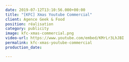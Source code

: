 ```yaml
---
date: 2019-07-12T13:10:56.000+00:00
title: "[KFC] Xmas Youtube Commercial"
client: Agence Geek & Food
position: réalisation
category: publicity
image: kfc-xmas-commercial.png
video-url: https://www.youtube.com/embed/KMrLr3LhJBI
permalink: kfc-xmas-youtube-commercial
production_date: 

---
```

